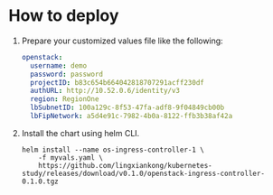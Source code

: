 # How to deploy

1. Prepare your customized values file like the following:

    ```yaml
    openstack:
      username: demo
      password: password
      projectID: b83c654b664042818707291acff230df
      authURL: http://10.52.0.6/identity/v3
      region: RegionOne
      lbSubnetID: 100a129c-8f53-47fa-adf8-9f04849cb00b
      lbFipNetwork: a5d4e91c-7982-4b0a-8122-ffb3b38af42a
    ```

2. Install the chart using helm CLI.

    ```shell
    helm install --name os-ingress-controller-1 \
        -f myvals.yaml \
        https://github.com/lingxiankong/kubernetes-study/releases/download/v0.1.0/openstack-ingress-controller-0.1.0.tgz
    ```